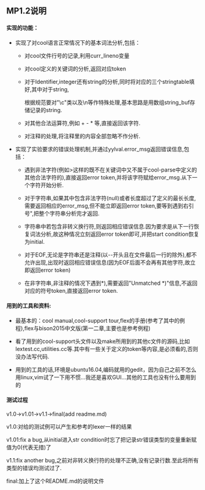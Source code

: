 ## 					MP1.2说明



#### 实现的功能：

-   实现了对cool语言正常情况下的基本词法分析,包括：
    - 对cool文件行号的记录,利用curr_lineno变量  

    - 对cool定义的关键词的分析,返回对应token

    - 对于Identifier,integer还有string的分析,同时将对应的三个stringtable填好,其中对于string,

      根据规范要对"\c"类以及\n等作特殊处理,基本思路是用数组string_buf存储记录的string.

    - 对其他合法运算符,例如 + - * 等,直接返回该字符.

    - 对注释的处理,将注释里的内容全部忽略不作分析.





- 实现了实验要求的错误处理机制,并通过yylval.error_msg返回错误信息,包括：
    - 遇到非法字符(例如>这样的既不在关键词中又不属于cool-parse中定义的其他合法字符的),直接返回error token,并将该字符赋给error_msg.从下一个字符开始分析.

    - 对于字符串,如果其中包含非法字符(null)或者长度超过了定义的最长长度,需要返回相应的error_msg,但不能立即返回error token,要等到遇到右引号",把整个字符串分析完才返回.

    - 字符串中若包含非转义换行符,则返回相应错误信息.因为要求是从下一行恢复词法分析,故这种情况立刻返回error token即可,并把start condition恢复为initial.

    - 对于EOF,无论是字符串还是注释(以--开头且在文件最后一行的除外),都不允许出现,出现时返回相应错误信息(因为EOF后面不会再有其他字符,故立即返回error token)

    - 在非字符串,非注释的情况下遇到*),需要返回"Unmatched *)"信息,不返回对应的符号token,直接返回error token.


#### 用到的工具和资料:
- 最基本的：cool manual,cool-support tour,flex的手册(参考了其中的例程),flex与bison2015中文版(第一二章,主要也是参考例程)

- 看了用到的cool-support头文件以及make所用到的其他c文件的源码,比如lextest.cc,utilities.cc等.其中有一些关于定义的token等内容,是必须看的,否则没办法写代码.
- 用到的工具的话,环境是ubuntu16.04,编码就用的gedit，因为自己之前不怎么用linux,vim试了一下用不惯...我还是喜欢GUI...其他的工具也没有什么要用到的

####  测试过程

v1.0->v1.01->v1.1->final(add readme.md)

v1.0:对给的测试例可以产生和参考的lexer一样的结果

v1.01:fix a bug,从initial进入str condition时忘了把记录str错误类型的变量重新赋值为0(代表无措)了

v1.1:fix another bug,之前对非转义换行符的处理不正确,没有记录行数.至此将所有类型的错误均测试过了.

final:加上了这个README.md的说明文件